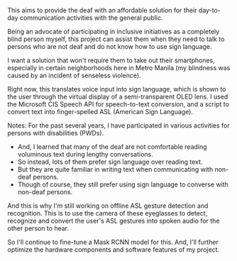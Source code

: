 This aims to provide the deaf with an affordable solution for their day-to-day communication activities with the general public.

Being an advocate of participating in inclusive initiatives as a completely blind person myself, this project can assist them when they need to talk to persons who are not deaf and do not know how to use sign language.

I want a solution that won't require them to take out their smartphones, especially in certain neighborhoods here in Metro Manila (my blindness was caused by an incident of senseless violence).

Right now, this translates voice input into sign language, which is shown to the user through the virtual display of a semi-transparent OLED lens.
I used the Microsoft CIS Speech API for speech-to-text conversion, and a script to convert text into finger-spelled ASL (American Sign Language).

Notes:  For the past several years, I have participated in various activities for persons with disabilities (PWDs).
-  And, I learned  that many of the deaf are not comfortable reading voluminous text during lengthy conversations.
-  So instead, lots of them prefer sign language over reading text.
-  But they are quite familiar in writing text when communicating with non-deaf persons.
-  Though of course, they still prefer using sign language to converse with non-deaf persons.

And this is why I'm still working on offline ASL gesture detection and recognition.
This is to use the camera of these eyeglasses to detect, recognize and convert the user's ASL gestures into spoken audio for the other person to hear.

So I'll continue to fine-tune a Mask RCNN model for this.
And, I'll further optimize the hardware components and software features of my project.
